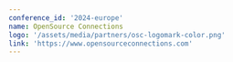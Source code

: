 ```yaml
---
conference_id: '2024-europe'
name: OpenSource Connections
logo: '/assets/media/partners/osc-logomark-color.png'
link: 'https://www.opensourceconnections.com'
---
```

